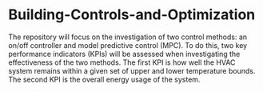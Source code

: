 # Building-Controls-and-Optimization
The repository will focus on the investigation of two control methods: an on/off controller and model predictive control (MPC). To do this, two key performance indicators (KPIs) will be assessed when investigating the effectiveness of the two methods. The first KPI is how well the HVAC system remains within a given set of upper and lower temperature bounds. The second KPI is the overall energy usage of the system. 
